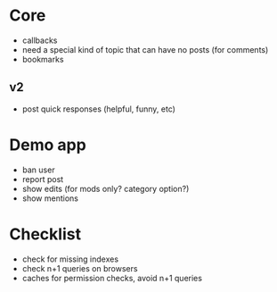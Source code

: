 # Core

* callbacks
* need a special kind of topic that can have no posts (for comments)
* bookmarks

## v2

* post quick responses (helpful, funny, etc)

# Demo app

* ban user
* report post
* show edits (for mods only? category option?)
* show mentions

# Checklist

* check for missing indexes
* check n+1 queries on browsers
* caches for permission checks, avoid n+1 queries

